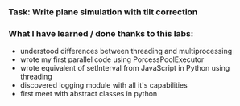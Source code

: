 ### Task: Write plane simulation with tilt correction

### What I have learned / done thanks to this labs:
- understood differences between threading and multiprocessing
- wrote my first parallel code using PorcessPoolExecutor
- wrote equivalent of setInterval from JavaScript in Python using threading
- discovered logging module with all it's capabilities
- first meet with abstract classes in python